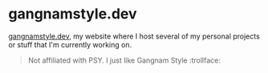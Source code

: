 # gangnamstyle.dev

[gangnamstyle.dev](https://gangnamstyle.dev), my website where I host several of my personal projects or stuff that I'm currently working on.

> Not affiliated with PSY. I just like Gangnam Style :trollface:
